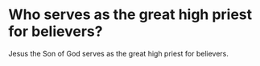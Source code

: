 # Who serves as the great high priest for believers?

Jesus the Son of God serves as the great high priest for believers.
